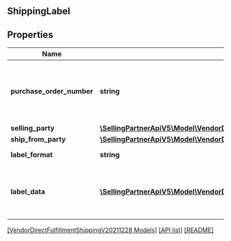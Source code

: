 ## ShippingLabel

## Properties

Name | Type | Description | Notes
------------ | ------------- | ------------- | -------------
**purchase_order_number** | **string** | This field will contain the Purchase Order Number for this order. |
**selling_party** | [**\SellingPartnerApiV5\Model\VendorDirectFulfillmentShippingV20211228\PartyIdentification**](PartyIdentification.md) |  |
**ship_from_party** | [**\SellingPartnerApiV5\Model\VendorDirectFulfillmentShippingV20211228\PartyIdentification**](PartyIdentification.md) |  |
**label_format** | **string** | Format of the label. |
**label_data** | [**\SellingPartnerApiV5\Model\VendorDirectFulfillmentShippingV20211228\LabelData[]**](LabelData.md) | Provides the details of the packages in this shipment. |

[[VendorDirectFulfillmentShippingV20211228 Models]](../) [[API list]](../../Api) [[README]](../../../README.md)
